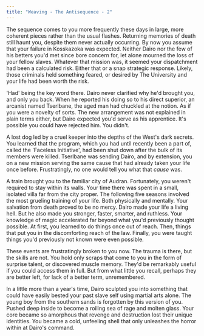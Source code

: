 ```yaml
---
title: "Weaving - The Antisequence - 2"
---
```

The sequence comes to you more frequently these days in large, more coherent pieces rather than the usual flashes. Returning memories of death still haunt you, despite them never actually occurring. By now you assume that your failure in Kosskazoka was expected. Neither Dairo nor the few of his betters you'd met since bore concern for, let alone mourned the loss of your fellow slaves. Whatever that mission was, it seemed your dispatchment had been a calculated risk. Either that or a snap strategic response. Likely, those criminals held something feared, or desired by The University and your life had been worth the risk.

'Had' being the key word there. Dairo never clarified why he'd brought you, and only you back. When he reported his doing so to his direct superior, an arcanist named Tserlbane, the aged man had chuckled at the notion. As if you were a novelty of sorts. The new arrangement was not explained in plain terms either, but Dairo expected you'd serve as his apprentice. It's possible you could have rejected him. You didn't.

A lost dog led by a cruel keeper into the depths of the West's dark secrets. You learned that the program, which you had until recently been a part of, called the 'Faceless Initiative', had been shut down after the bulk of its members were killed. Tserlbane was sending Dairo, and by extension, you on a new mission serving the same cause that had already taken your life once before. Frustratingly, no one would tell you what that *cause* was.

A train brought you to the familiar city of Audran. Fortunately, you weren't required to stay within its walls. Your time there was spent in a small, isolated villa far from the city proper. The following five seasons involved the most grueling training of your life. Both physically and mentally. Your salvation from death proved to be no mercy. Dairo made your life a living hell. But he also made you stronger, faster, smarter, and ruthless. Your knowledge of magic accelerated far beyond what you'd previously thought possible. At first, you learned to do things once out of reach. Then, things that put you in the discomforting reach of the law. Finally, you were taught things you'd previously not known were even possible.

These events are frustratingly broken to you now. The trauma is there, but the skills are not. You hold only scraps that come to you in the form of surprise talent, or discovered muscle memory. They'd be remarkably useful if you could access them in full. But from what little you recall, perhaps they are better left, for lack of a better term, unremembered. 

In a little more than a year's time, Dairo sculpted you into something that could have easily bested your past slave self using martial arts alone. The young boy from the southern sands is forgotten by this version of you. Pushed deep inside to become a roiling sea of rage and molten glass. Your core became so amorphous that revenge and destruction lost their unique identities. You became a cold, unfeeling shell that only unleashes the horror within at Dairo's command.